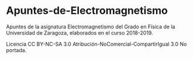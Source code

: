 # Apuntes-de-Electromagnetismo
Apuntes de la asignatura Electromagnetismo del Grado en Física de la Universidad de Zaragoza, elaborados en el curso 2018-2019.

Licencia CC BY-NC-SA 3.0 Atribución-NoComercial-CompartirIgual 3.0 No portada.

